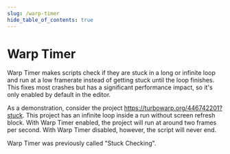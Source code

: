 ```yaml
---
slug: /warp-timer
hide_table_of_contents: true
---
```


# Warp Timer

Warp Timer makes scripts check if they are stuck in a long or infinite loop and run at a low framerate instead of getting stuck until the loop finishes. This fixes most crashes but has a significant performance impact, so it's only enabled by default in the editor.

As a demonstration, consider the project https://turbowarp.org/446742201?stuck. This project has an infinite loop inside a run without screen refresh block. With Warp Timer enabled, the project will run at around two frames per second. With Warp Timer disabled, however, the script will never end.

Warp Timer was previously called "Stuck Checking".
